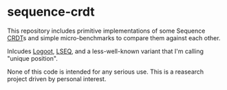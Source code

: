 # sequence-crdt

This repository includes primitive implementations of some Sequence
[CRDT](https://en.wikipedia.org/wiki/Conflict-free_replicated_data_type)s
and simple micro-benchmarks to compare them against each other.

Inlcudes [Logoot](https://hal.inria.fr/inria-00432368/document),
[LSEQ](https://hal.archives-ouvertes.fr/hal-00921633/document), and a
less-well-known variant that I'm calling "unique position".

None of this code is intended for any serious use.  This is a reasearch project
driven by personal interest.
